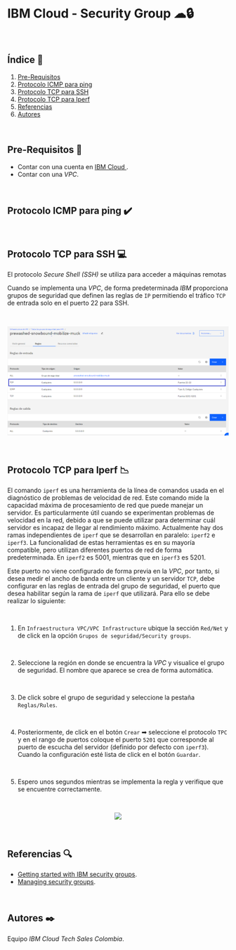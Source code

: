 # IBM Cloud - Security Group ☁🔒
<br />

## Índice  📰
1. [Pre-Requisitos](#Pre-Requisitos-bookmark_tabs)
2. [Protocolo ICMP para ping](#Protocolo-ICMP-para-ping-heavy_check_mark)
3. [Protocolo TCP para SSH](#Protocolo-TCP-para-SSH-computer)
4. [Protocolo TCP para Iperf](#Protocolo-TCP-para-Iperf-chart_with_downwards_trend)
5. [Referencias](#Referencias-mag)
6. [Autores](#Autores-black_nib)
<br />

## Pre-Requisitos :bookmark_tabs:
* Contar con una cuenta en <a href="https://cloud.ibm.com/"> IBM Cloud </a>.
* Contar con una *VPC*.
<br />

## Protocolo ICMP para ping :heavy_check_mark:
<br />

## Protocolo TCP para SSH :computer:
El protocolo *Secure Shell (SSH)* se utiliza para acceder a máquinas remotas


Cuando se implementa una *VPC*, de forma predeterminada *IBM* proporciona grupos de seguridad que definen las reglas de ```IP``` permitiendo el tráfico ```TCP``` de entrada solo en el puerto 22 para SSH.

<br />

<p align="center"><img width="700" src="https://github.com/emeloibmco/IBM-Cloud-Security-Group/blob/main/Images/ssh.PNG"></p>
<br />

## Protocolo TCP para Iperf :chart_with_downwards_trend:
El comando ```iperf``` es una herramienta de la línea de comandos usada en el diagnóstico de problemas de velocidad de red. Este comando mide la capacidad máxima de procesamiento de red que puede manejar un servidor. Es particularmente útil cuando se experimentan problemas de velocidad en la red, debido a que se puede utilizar para determinar cuál servidor es incapaz de llegar al rendimiento máximo. Actualmente hay dos ramas independientes de ```iperf``` que se desarrollan en paralelo: ```iperf2``` e ```iperf3```. La funcionalidad de estas herramientas es en su mayoría compatible, pero utilizan diferentes puertos de red de forma predeterminada. En ```iperf2``` es 5001, mientras que en ```iperf3``` es 5201.

Este puerto no viene configurado de forma previa en la *VPC*, por tanto, si desea medir el ancho de banda entre un cliente y un servidor ```TCP```, debe configurar en las reglas de entrada del grupo de seguridad, el puerto que desea habilitar según la rama de ```iperf``` que utilizará. Para ello se debe realizar lo siguiente:

<br />

1.	En ```Infraestructura VPC/VPC Infrastructure``` ubique la sección ```Red/Net``` y de click en la opción ```Grupos de seguridad/Security groups```.
<br />

2.	Seleccione la región en donde se encuentra la *VPC* y visualice el grupo de seguridad. El nombre que aparece se crea de forma automática.
<br />

3.	De click sobre el grupo de seguridad y seleccione la pestaña ```Reglas/Rules```.
<br />

4.	Posteriormente, de click en el botón ```Crear``` ➡ seleccione el protocolo ```TPC``` y en el rango de puertos coloque el puerto ```5201``` que corresponde al puerto de escucha del servidor (definido por defecto con ```iperf3```).  Cuando la configuración esté lista de click en el botón ```Guardar```.
<br />

5.	Espero unos segundos mientras se implementa la regla y verifique que se encuentre correctamente.
<br />

<p align="center"><img width="700" src="https://github.com/emeloibmco/IBM-Cloud-Security-Group/blob/main/Images/Reglas%20iperf3.gif"></p>
<br />

## Referencias :mag:
* <a href="https://cloud.ibm.com/docs/security-groups?topic=security-groups-getting-started">Getting started with IBM security groups</a>.
* <a href="https://cloud.ibm.com/docs/security-groups?topic=security-groups-managing-sg">Managing security groups</a>.
<br />

## Autores :black_nib:
Equipo *IBM Cloud Tech Sales Colombia*.

